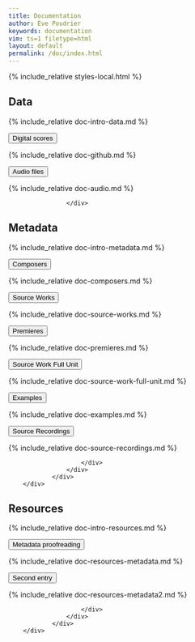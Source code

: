 ```yaml
---
title: Documentation
author: Ève Poudrier
keywords: documentation
vim: ts=1 filetype=html
layout: default
permalink: /doc/index.html
---
```


{% include_relative styles-local.html %}


<script src="https://code.jquery.com/jquery-3.6.0.min.js"></script>
<script src="https://stackpath.bootstrapcdn.com/bootstrap/5.1.3/js/bootstrap.bundle.min.js"></script>
<script>
  let initialLoad = true;
  document.addEventListener('shown.bs.collapse', function (event) {
    if (initialLoad) {
      initialLoad = false;
      return;
    }
    const offset = 150; // Height of the fixed header
    const elementTop = event.target.getBoundingClientRect().top;
    const offsetPosition = elementTop + window.pageYOffset - offset;
    window.scrollTo({
      top: offsetPosition,
      behavior: 'smooth'
    });
  });
</script>

<section>
 <div class="container">
		<div class="row">
			<div class="col-12">
				<h2 class="mb-6">Data</h2>
					<p markdown="1">
						{% include_relative doc-intro-data.md %}
					</p>
					<div class="accordion accordion-flush mb-5" id="accordionExampleData">

<div class="accordion-item">
<p class="accordion-header" id="headingA"><button class="accordion-button collapsed" type="button" data-bs-toggle="collapse" data-bs-target="#collapseA" aria-expanded="false" aria-controls="collapseA">Digital scores</button></p>
<div class="accordion-collapse collapse" id="collapseA" aria-labelledby="headingA" data-bs-parent="#accordionExampleData">
<div class="accordion-body" markdown="1">
{% include_relative doc-github.md %}
</div>
</div>
</div>

<div class="accordion-item">
<p class="accordion-header" id="headingB"><button class="accordion-button collapsed" type="button" data-bs-toggle="collapse" data-bs-target="#collapseB" aria-expanded="false" aria-controls="collapseB">Audio files</button></p>
<div class="accordion-collapse collapse" id="collapseB" aria-labelledby="headingB" data-bs-parent="#accordionExampleData">
<div class="accordion-body" markdown="1">
{% include_relative doc-audio.md %}
</div>
</div>
</div>

					</div>
   </div>
  </div>
 </div>
</section>

<!-- ------------------------------------------------------------------ -->

<section>
	<div class="container">
		<div class="row">
			<div class="col-12">
				<h2 class="mb-6">Metadata</h2>
					<p markdown="1">
						{% include_relative doc-intro-metadata.md %}
					</p>
					<div class="accordion accordion-flush mb-5" id="accordionExampleMetadata">

<div class="accordion-item">
<p class="accordion-header" id="headingOne"><button class="accordion-button collapsed" type="button" data-bs-toggle="collapse" data-bs-target="#collapseOne" aria-expanded="false" aria-controls="collapseOne">Composers</button></p>
<div class="accordion-collapse collapse" id="collapseOne" aria-labelledby="headingOne" data-bs-parent="#accordionExampleMetadata">
<div class="accordion-body" markdown="1">
{% include_relative doc-composers.md %}
</div>
</div>
</div>

<div class="accordion-item">
<p class="accordion-header" id="headingTwo"><button class="accordion-button collapsed" type="button" data-bs-toggle="collapse" data-bs-target="#collapseTwo" aria-expanded="false" aria-controls="collapseTwo">Source Works</button></p>
<div class="accordion-collapse collapse" id="collapseTwo" aria-labelledby="headingTwo" data-bs-parent="#accordionExampleMetadata">
<div class="accordion-body" markdown="1">
{% include_relative doc-source-works.md %}
</div>
</div>
</div>

<div class="accordion-item">
<p class="accordion-header" id="headingThree"><button class="accordion-button collapsed" type="button" data-bs-toggle="collapse" data-bs-target="#collapseThree" aria-expanded="false" aria-controls="collapseThree">Premieres</button></p>
<div class="accordion-collapse collapse" id="collapseThree" aria-labelledby="headingThree" data-bs-parent="#accordionExampleMetadata">
<div class="accordion-body" markdown="1">
{% include_relative doc-premieres.md %}
</div>
</div>
</div>

<div class="accordion-item">
<p class="accordion-header" id="headingFour"><button class="accordion-button collapsed" type="button" data-bs-toggle="collapse" data-bs-target="#collapseFour" aria-expanded="false" aria-controls="collapseFour">Source Work Full Unit</button></p>
<div class="accordion-collapse collapse" id="collapseFour" aria-labelledby="headingFour" data-bs-parent="#accordionExampleMetadata">
<div class="accordion-body" markdown="1">
{% include_relative doc-source-work-full-unit.md %}
</div>
</div>
</div>

<div class="accordion-item">
<p class="accordion-header" id="headingFive"><button class="accordion-button collapsed" type="button" data-bs-toggle="collapse" data-bs-target="#collapseFive" aria-expanded="false" aria-controls="collapseFive">Examples</button></p>
<div class="accordion-collapse collapse" id="collapseFive" aria-labelledby="headingFive" data-bs-parent="#accordionExampleMetadata">
<div class="accordion-body" markdown="1">
{% include_relative doc-examples.md %}
</div>
</div>
</div>

<div class="accordion-item">
<p class="accordion-header" id="headingSix"><button class="accordion-button collapsed" type="button" data-bs-toggle="collapse" data-bs-target="#collapseSix" aria-expanded="false" aria-controls="collapseSix">Source Recordings</button></p>
<div class="accordion-collapse collapse" id="collapseSix" aria-labelledby="headingSix" data-bs-parent="#accordionExampleMetadata">
<div class="accordion-body" markdown="1">
{% include_relative doc-source-recordings.md %}
</div>
</div>
</div>

						</div>
					</div>
				</div>
		</div>
</section>

<!-- ------------------------------------------------------------------ -->

<section>
	<div class="container">
		<div class="row">
			<div class="col-12">
				<h2 class="mb-6">Resources</h2>
					<p markdown="1">
						{% include_relative doc-intro-resources.md %}
					</p>
					<div class="accordion accordion-flush mb-5" id="accordionExampleResources">

<div class="accordion-item">
<p class="accordion-header" id="headingOneResources"><button class="accordion-button collapsed" type="button" data-bs-toggle="collapse" data-bs-target="#collapseOneResources" aria-expanded="false" aria-controls="collapseOneResources">Metadata proofreading</button></p>
<div class="accordion-collapse collapse" id="collapseOneResources" aria-labelledby="headingOneResources" data-bs-parent="#accordionExampleResources">
<div class="accordion-body" markdown="1">
{% include_relative doc-resources-metadata.md %}
</div>
</div>
</div>

<div class="accordion-item">
<p class="accordion-header" id="headingTwoResources"><button class="accordion-button collapsed" type="button" data-bs-toggle="collapse" data-bs-target="#collapseTwoResources" aria-expanded="false" aria-controls="collapseTwoResources">Second entry</button></p>
<div class="accordion-collapse collapse" id="collapseTwoResources" aria-labelledby="headingTwo" data-bs-parent="#accordionExampleResources">
<div class="accordion-body" markdown="1">
{% include_relative doc-resources-metadata2.md %}
</div>
</div>
</div>

						</div>
					</div>
				</div>
		</div>
</section>



